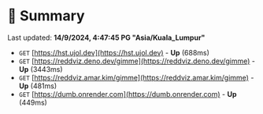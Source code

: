 # 📖 Summary
Last updated: **14/9/2024, 4:47:45 PG "Asia/Kuala_Lumpur"**

- `GET` [https://hst.ujol.dev](https://hst.ujol.dev) - **Up** (688ms)
- `GET` [https://reddviz.deno.dev/gimme](https://reddviz.deno.dev/gimme) - **Up** (3443ms)
- `GET` [https://reddviz.amar.kim/gimme](https://reddviz.amar.kim/gimme) - **Up** (481ms)
- `GET` [https://dumb.onrender.com](https://dumb.onrender.com) - **Up** (449ms)

